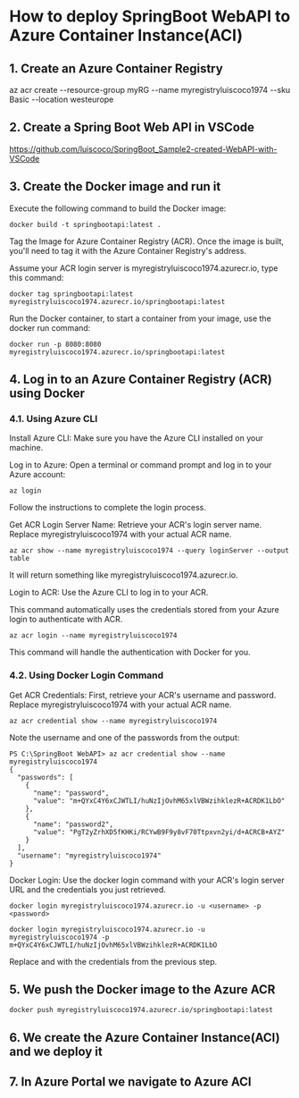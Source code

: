 # How to deploy SpringBoot WebAPI to Azure Container Instance(ACI)

## 1. Create an Azure Container Registry

az acr create --resource-group myRG --name myregistryluiscoco1974 --sku Basic --location westeurope

## 2. Create a Spring Boot Web API in VSCode

https://github.com/luiscoco/SpringBoot_Sample2-created-WebAPI-with-VSCode

## 3. Create the Docker image and run it

Execute the following command to build the Docker image:

```
docker build -t springbootapi:latest .
```

Tag the Image for Azure Container Registry (ACR). Once the image is built, you'll need to tag it with the Azure Container Registry's address.

Assume your ACR login server is myregistryluiscoco1974.azurecr.io, type this command:

```
docker tag springbootapi:latest myregistryluiscoco1974.azurecr.io/springbootapi:latest
```

Run the Docker container, to start a container from your image, use the docker run command:

```
docker run -p 8080:8080 myregistryluiscoco1974.azurecr.io/springbootapi:latest
```

## 4. Log in to an Azure Container Registry (ACR) using Docker

### 4.1. Using Azure CLI

Install Azure CLI: Make sure you have the Azure CLI installed on your machine.

Log in to Azure: Open a terminal or command prompt and log in to your Azure account:

```
az login
```

Follow the instructions to complete the login process.

Get ACR Login Server Name: Retrieve your ACR's login server name. Replace myregistryluiscoco1974 with your actual ACR name.

```
az acr show --name myregistryluiscoco1974 --query loginServer --output table
```

It will return something like myregistryluiscoco1974.azurecr.io.

Login to ACR: Use the Azure CLI to log in to your ACR. 

This command automatically uses the credentials stored from your Azure login to authenticate with ACR.

```
az acr login --name myregistryluiscoco1974
```

This command will handle the authentication with Docker for you.

### 4.2. Using Docker Login Command

Get ACR Credentials: First, retrieve your ACR's username and password. Replace myregistryluiscoco1974 with your actual ACR name.

```
az acr credential show --name myregistryluiscoco1974
```

Note the username and one of the passwords from the output:

```
PS C:\SpringBoot WebAPI> az acr credential show --name myregistryluiscoco1974
{
  "passwords": [
    {
      "name": "password",
      "value": "m+QYxC4Y6xCJWTLI/huNzIjOvhM65xlVBWzihklezR+ACRDK1LbO"
    },
    {
      "name": "password2",
      "value": "PgT2yZrhXD5fKHKi/RCYwB9F9y8vF70Ttpxvn2yi/d+ACRCB+AYZ"
    }
  ],
  "username": "myregistryluiscoco1974"
}
```

Docker Login: Use the docker login command with your ACR's login server URL and the credentials you just retrieved.

```
docker login myregistryluiscoco1974.azurecr.io -u <username> -p <password>
```

```
docker login myregistryluiscoco1974.azurecr.io -u myregistryluiscoco1974 -p m+QYxC4Y6xCJWTLI/huNzIjOvhM65xlVBWzihklezR+ACRDK1LbO
```

Replace <username> and <password> with the credentials from the previous step.

## 5. We push the Docker image to the Azure ACR

```
docker push myregistryluiscoco1974.azurecr.io/springbootapi:latest
```  

## 6. We create the Azure Container Instance(ACI) and we deploy it





## 7. In Azure Portal we navigate to Azure ACI


